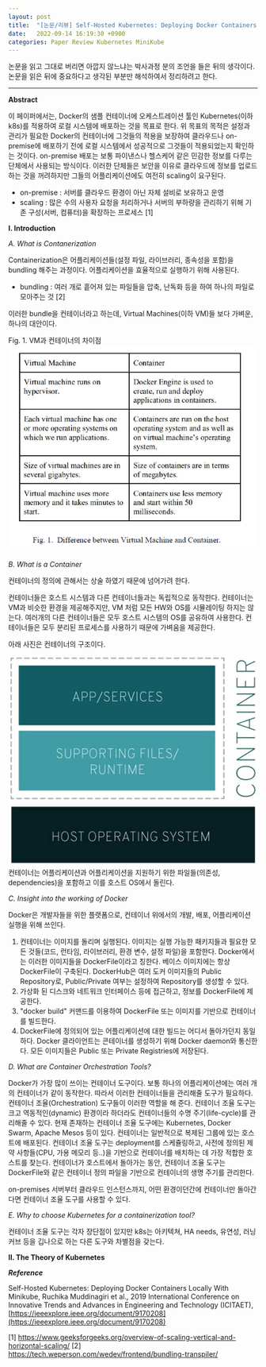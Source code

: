 ```yaml
---
layout: post
title:  "[논문/리뷰] Self-Hosted Kubernetes: Deploying Docker Containers Locally With Minikube"
date:   2022-09-14 16:19:30 +0900
categories: Paper Review Kubernetes MiniKube 
---
```


논문을 읽고 그대로 버리면 아깝지 않느냐는 박사과정 분의 조언을 들은 뒤의 생각이다.
논문을 읽은 뒤에 중요하다고 생각된 부분만 해석하여서 정리하려고 한다.

---
**Abstract**

이 페이퍼에서는, Docker의 샘플 컨테이너에 오케스트레이션 툴인 Kubernetes(이하 k8s)를 적용하여 로컬 시스템에 배포하는 것을 목표로 한다.
위 목표의 목적은 설정과 관리가 필요한 Docker의 컨테이너에 그것들의 적용을 보장하여 클라우드나 on-premise에 배포하기 전에 로컬 시스템에서 성공적으로 그것들이 적용되었는지 확인하는 것이다.
on-premise 배포는 보통 파이낸스나 헬스케어 같은 민감한 정보를 다루는 단체에서 사용되는 방식이다.
이러한 단체들은 보안을 이유로 클라우드에 정보를 업로드 하는 것을 꺼려하지만 그들의 어플리케이션에도 여전히 scaling이 요구된다.
* on-premise : 서버를 클라우드 환경이 아닌 자체 설비로 보유하고 운영
* scaling : 많은 수의 사용자 요청을 처리하거나 서버의 부하량을 관리하기 위해 기존 구성(서버, 컴퓨터)을 확장하는 프로세스 [1]

**I. Introduction**

*A. What is Contanerization*

Containerization은 어플리케이션들(설정 파일, 라이브러리, 종속성을 포함)을 bundling 해주는 과정이다. 어플리케이션을 효율적으로 실행하기 위해 사용된다.
* bundling : 여러 개로 흩어져 있는 파일들을 압축, 난독화 등을 하여 하나의 파일로 모아주는 것 [2]
  
이러한 bundle을 컨테이너라고 하는데, Virtual Machines(이하 VM)들 보다 가벼운, 하나의 대안이다.

Fig. 1. VM과 컨테이너의 차이점
![Figure 1](/assets/images/220914/Figure1.png)

*B. What is a Container*

컨테이너의 정의에 관해서는 상술 하였기 때문에 넘어가려 한다.

컨테이너들은 호스트 시스템과 다른 컨테이너들과는 독립적으로 동작한다.
컨테이너는 VM과 비슷한 환경을 제공해주지만, VM 처럼 모든 HW와 OS를 시뮬레이팅 하지는 않는다.
여러개의 다른 컨테이너들은 모두 호스트 시스템의 OS를 공유하여 사용한다.
컨테이너들은 모두 분리된 프로세스를 사용하기 때문에 가벼움을 제공한다.

아래 사진은 컨테이너의 구조이다.

![Picture 1](/assets/images/220914/Pic1.png)
컨테이너는 어플리케이션과 어플리케이션을 지원하기 위한 파일들(의존성, dependencies)을 포함하고 이를 호스트 OS에서 돌린다.

*C. Insight into the working of Docker*

Docker은 개발자들을 위한 플랫폼으로, 컨테이너 위에서의 개발, 배포, 어플리케이션 실행을 위해 쓰인다.

1) 컨테이너는 이미지를 돌리며 실행된다. 이미지는 실행 가능한 패키지들과 필요한 모든 것들(코드, 런타임, 라이브러리, 환경 변수, 설정 파일)을 포함한다. Docker에서는 이러한 이미지들을 DockerFile이라고 칭한다. 베이스 이미지에는 항상 DockerFile이 구축된다.
DockerHub은 여러 도커 이미지들의 Public Repository로, Public/Private 여부는 설정하여 Repository를 생성할 수 있다.
2) 가상화 된 디스크와 네트워크 인터페이스 등에 접근하고, 정보를 DockerFile에 제공한다.
3) "docker build" 커맨드를 이용하여 DockerFile 또는 이미지를 기반으로 컨테이너를 빌드한다. 
4) DockerFile에 정의되어 있는 어플리케이션에 대한 빌드는 어디서 돌아가던지 동일하다. Docker 클라이언트는 콘테이너를 생성하기 위해 Docker daemon와 통신한다.
모든 이미지들은 Public 또는 Private Registries에 저장된다.

*D. What are Container Orchestration Tools?*

Docker가 가장 많이 쓰이는 컨테이너 도구이다. 보통 하나의 어플리케이션에는 여러 개의 컨테이너가 같이 동작한다. 따라서 이러한 컨테이너들을 관리해줄 도구가 필요하다.
컨테이너 조율(Orchestration) 도구들이 이러한 역할을 해 준다.
컨테이너 조율 도구는 크고 역동적인(dynamic) 환경이라 하더라도 컨테이너들의 수명 주기(life-cycle)를 관리해줄 수 있다.
현재 존재하는 컨테이너 조율 도구에는 Kubernetes, Docker Swarm, Apache Mesos 등이 있다.
컨테이너는 일반적으로 복제된 그룹에 있는 호스트에 배포된다.
컨테이너 조율 도구는 deployment를 스케쥴링하고, 사전에 정의된 제약 사항들(CPU, 가용 메모리 등..)을 기반으로 컨테이너를 배치하는 데 가장 적합한 호스트를 찾는다.
컨테이너가 호스트에서 돌아가는 동안, 컨테이너 조율 도구는 DockerFile와 같은 컨테이너 정의 파일을 기반으로 컨테이너의 생명 주기를 관리한다.

on-premises 서버부터 클라우드 인스턴스까지, 어떤 환경이던간에 컨테이너만 돌아간다면  컨테이너 조율 도구를 사용할 수 있다.

*E. Why to choose Kubernetes for a containerization tool?*

컨테이너 조율 도구는 각자 장단점이 있지만 k8s는 아키텍쳐, HA needs, 유연성, 러닝 커브
등을 깁나으로 하는 다른 도구와 차별점을 갖는다.

**II. The Theory of Kubernetes**


***Reference***

Self-Hosted Kubernetes: Deploying Docker Containers Locally With Minikube, 
Ruchika Muddinagiri et al., 2019 International Conference on Innovative Trends and Advances in Engineering and Technology (ICITAET), [https://ieeexplore.ieee.org/document/9170208](https://ieeexplore.ieee.org/document/9170208)

[1] https://www.geeksforgeeks.org/overview-of-scaling-vertical-and-horizontal-scaling/
[2] https://tech.weperson.com/wedev/frontend/bundling-transpiler/